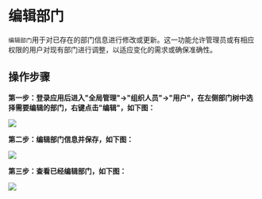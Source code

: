 编辑部门
===

`编辑部门`用于对已存在的部门信息进行修改或更新。这一功能允许管理员或有相应权限的用户对现有部门进行调整，以适应变化的需求或确保准确性。

## 操作步骤

**第一步：登录应用后进入"全局管理"->"组织人员"->"用户"，在左侧部门树中选择需要编辑的部门，右键点击"编辑"，如下图：**

![](https://bj-c1-prod-files.xcan.cloud/storage/pubapi/v1/file/dept-edit.png?fid=207887511026925701&fpt=aciXccVpCOgbdspOKSrCJtpbLUImyxwbHXxnyq06)

**第二步：编辑部门信息并保存，如下图：**

![](https://bj-c1-prod-files.xcan.cloud/storage/pubapi/v1/file/dept-editinfo.png?fid=207887511026925703&fpt=G1lhc2SbUjolXZgKfuFU8srwFxSNV0u2Mv2wgOJX)

**第三步：查看已经编辑部门，如下图：**

![](https://bj-c1-prod-files.xcan.cloud/storage/pubapi/v1/file/dept-editlist.png?fid=207887511026925705&fpt=g8RuhdS01iMCSz4Xe9MgGZao6u2Jp4yNDvLx4h9E)
